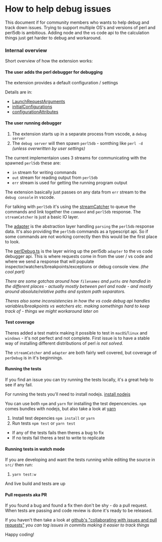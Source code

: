 How to help debug issues
========================

This document if for community members who wants to help debug and track down issues. Trying to support multiple OS's and versions of perl and perl5db is ambitious. Adding node and the vs code api to the calculation things just get harder to debug and workaround.

### Internal overview

Short overview of how the extension works:

#### The user adds the perl debugger for debugging

The extension provides a default configuration / settings

Details are in:
* [LaunchRequestArguments](src/perlDebug.ts)
* [initialConfigurations](src/extension.ts)
* [configurationAttributes](package.json)

#### The user running debugger

1. The extension starts up in a separate process from vscode, a `debug server`
2. The `debug server` will then spawn `perl5db` - somthing like `perl -d` *(unless overwritten by user settings)*

The current implementaion uses 3 streams for communicating with the spawned `perl5db` these are:
* `in` stream for writing commands
* `out` stream for reading output from `perl5db`
* `err` stream is used for getting the running program output

The extension basically just passes on any data from `err` stream to the `debug console` in vscode.

For talking with `perl5db` it's using the [streamCatcher](src/streamCatcher.ts) to queue the commands and link together the `command` and `perl5db` response. The `streamCatcher` is just a basic IO layer.

The [adapter](src/adapter.ts) is the abstraction layer handling `parsing` the `perl5db` response data. It's also providing the `perl5db` commands as a typescript api. So if some commands are not working correctly then this would be the first place to look.

The [perlDebug.ts](src/perlDebug.ts) is the layer wiring up the perl5db `adapter` to the vs code debugger api. This is where requests come in from the user / vs code and where we send a response that will populate inspector/watchers/breakpoints/exceptions or debug console view. *(the cool part)*

*There are some gotchas around how `filenames` and `paths` are handled in the different places - actually mostly between perl and node - and mostly around absolute/relative paths and system path separators.*

*Theres also some inconsistencies in how the vs code debug api handles variables/breakpoints vs watchers etc. making somethings hard to keep track of - things we might workaround later on*

#### Test coverage

Theres added a test matrix making it possible to test in `macOS`/`linux` and `windows` - it's not perfect and not complete. First issue is to have a stable way of installing different distributions of perl *is not solved*.

The `streamCatcher` and `adapter` are both fairly well covered, but coverage of `perDebug` is in it's beginnings.


#### Running the tests

If you find an issue you can try running the tests locally, it's a great help to see if any fail.

For running the tests you'll need to install nodejs.
[install nodejs](https://nodejs.org/en/download/)

You can use both `npm` and `yarn` for installing the test depencencies.
`npm` comes bundles with nodejs, but also take a look at [yarn](https://yarnpkg.com/)

1. Install test depencies `npm install` or `yarn`
3. Run tests `npm test` or `yarn test`

* If any of the tests fails then theres a bug to fix
* If no tests fail theres a test to write to replicate

#### Running tests in watch mode

If you are developing and want the tests running while editing the source in `src/` then run:

1. `yarn test:w`

And live build and tests are up

#### Pull requests aka PR

If you found a bug and found a fix then don't be shy - do a pull request.
When tests are passing and code review is done it's ready to be released.

If you haven't then take a look at [github's "collaborating with issues and pull requests"](https://help.github.com/categories/collaborating-with-issues-and-pull-requests/) *you can tag issues in commits making it easier to track things*

Happy coding!
